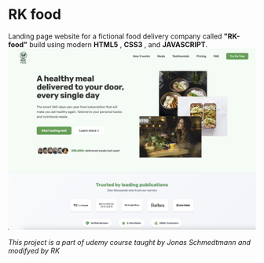 # RK food

Landing page website for a fictional food delivery company called **"RK-food"** build using modern **HTML5** , **CSS3** , and **JAVASCRIPT**.
![](project.png)

_This project is a part of udemy course taught by Jonas Schmedtmann and modifyed by RK_
